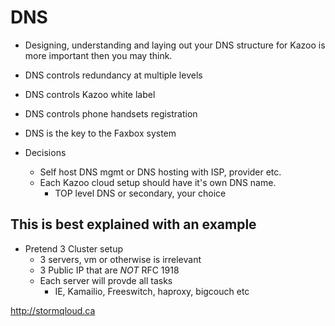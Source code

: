 # DNS

* Designing, understanding and laying out your DNS structure for Kazoo is more important then you may think.

* DNS controls redundancy at multiple levels
 * DNS controls Kazoo white label
 * DNS controls phone handsets registration
 * DNS is the key to the Faxbox system

* Decisions
  * Self host DNS mgmt or DNS hosting with ISP, provider etc.
  * Each Kazoo cloud setup should have it's own DNS name.
    *  TOP level DNS or secondary, your choice
 
## This is best explained with an example

* Pretend 3 Cluster setup
  * 3 servers, vm or otherwise is irrelevant
  * 3 Public IP that are *NOT* RFC 1918
  * Each server will provde all tasks
    * IE, Kamailio, Freeswitch, haproxy, bigcouch etc

http://stormqloud.ca
